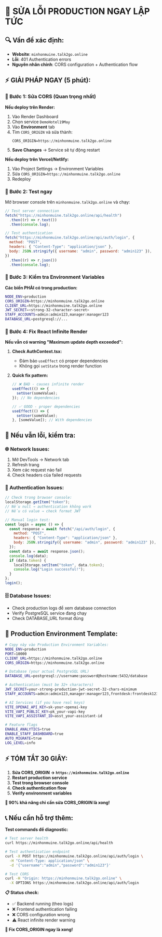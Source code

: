 # 🚨 SỬA LỖI PRODUCTION NGAY LẬP TỨC

## 🔍 **Vấn đề xác định:**

- **Website**: `minhonmuine.talk2go.online`
- **Lỗi**: 401 Authentication errors
- **Nguyên nhân chính**: CORS configuration + Authentication flow

## ⚡ **GIẢI PHÁP NGAY (5 phút):**

### 🎯 **Bước 1: Sửa CORS (Quan trọng nhất)**

**Nếu deploy trên Render:**

1. Vào Render Dashboard
2. Chọn service `DemoHotel19May`
3. Vào **Environment** tab
4. Tìm `CORS_ORIGIN` và sửa thành:
   ```
   CORS_ORIGIN=https://minhonmuine.talk2go.online
   ```
5. **Save Changes** → Service sẽ tự động restart

**Nếu deploy trên Vercel/Netlify:**

1. Vào Project Settings → Environment Variables
2. Sửa `CORS_ORIGIN=https://minhonmuine.talk2go.online`
3. Redeploy

### 🎯 **Bước 2: Test ngay**

Mở browser console trên `minhonmuine.talk2go.online` và chạy:

```javascript
// Test server connection
fetch("https://minhonmuine.talk2go.online/api/health")
  .then((r) => r.text())
  .then(console.log);

// Test authentication
fetch("https://minhonmuine.talk2go.online/api/auth/login", {
  method: "POST",
  headers: { "Content-Type": "application/json" },
  body: JSON.stringify({ username: "admin", password: "admin123" }),
})
  .then((r) => r.json())
  .then(console.log);
```

### 🎯 **Bước 3: Kiểm tra Environment Variables**

**Các biến PHẢI có trong production:**

```bash
NODE_ENV=production
CORS_ORIGIN=https://minhonmuine.talk2go.online
CLIENT_URL=https://minhonmuine.talk2go.online
JWT_SECRET=<strong-32-character-secret>
STAFF_ACCOUNTS=admin:admin123,manager:manager123
DATABASE_URL=postgresql://...
```

### 🎯 **Bước 4: Fix React Infinite Render**

**Nếu vẫn có warning "Maximum update depth exceeded":**

1. **Check AuthContext.tsx:**
   - Đảm bảo `useEffect` có proper dependencies
   - Không gọi `setState` trong render function

2. **Quick fix pattern:**

   ```javascript
   // ❌ BAD - causes infinite render
   useEffect(() => {
     setUser(someValue);
   }); // No dependencies

   // ✅ GOOD - proper dependencies
   useEffect(() => {
     setUser(someValue);
   }, [someValue]); // With dependencies
   ```

## 🔧 **Nếu vẫn lỗi, kiểm tra:**

### 🌐 **Network Issues:**

1. Mở DevTools → Network tab
2. Refresh trang
3. Xem các request nào fail
4. Check headers của failed requests

### 🔐 **Authentication Issues:**

```javascript
// Check trong browser console:
localStorage.getItem("token");
// Nếu null → authentication không work
// Nếu có value → check format JWT

// Manual login test:
const login = async () => {
  const response = await fetch("/api/auth/login", {
    method: "POST",
    headers: { "Content-Type": "application/json" },
    body: JSON.stringify({ username: "admin", password: "admin123" }),
  });
  const data = await response.json();
  console.log(data);
  if (data.token) {
    localStorage.setItem("token", data.token);
    console.log("Login successful!");
  }
};
login();
```

### 🗄️ **Database Issues:**

- Check production logs để xem database connection
- Verify PostgreSQL service đang chạy
- Check DATABASE_URL format đúng

## 🚀 **Production Environment Template:**

```bash
# Copy này vào Production Environment Variables:
NODE_ENV=production
PORT=10000
CLIENT_URL=https://minhonmuine.talk2go.online
CORS_ORIGIN=https://minhonmuine.talk2go.online

# Database (your actual PostgreSQL URL)
DATABASE_URL=postgresql://username:password@hostname:5432/database

# Authentication (must be 32+ characters)
JWT_SECRET=your-strong-production-jwt-secret-32-chars-minimum
STAFF_ACCOUNTS=admin:admin123,manager:manager123,frontdesk:frontdesk123

# AI Services (if you have real keys)
VITE_OPENAI_API_KEY=sk-your-openai-key
VITE_VAPI_PUBLIC_KEY=pk_your-vapi-key
VITE_VAPI_ASSISTANT_ID=asst_your-assistant-id

# Feature flags
ENABLE_ANALYTICS=true
ENABLE_STAFF_DASHBOARD=true
AUTO_MIGRATE=true
LOG_LEVEL=info
```

## ⚡ **TÓM TẮT 30 GIÂY:**

1. **Sửa CORS_ORIGIN → `https://minhonmuine.talk2go.online`**
2. **Restart production service**
3. **Test trong browser console**
4. **Check authentication flow**
5. **Verify environment variables**

**🎯 90% khả năng chỉ cần sửa CORS_ORIGIN là xong!**

## 📞 **Nếu cần hỗ trợ thêm:**

**Test commands để diagnostic:**

```bash
# Test server health
curl https://minhonmuine.talk2go.online/api/health

# Test authentication endpoint
curl -X POST https://minhonmuine.talk2go.online/api/auth/login \
  -H "Content-Type: application/json" \
  -d '{"username":"admin","password":"admin123"}'

# Test CORS
curl -H "Origin: https://minhonmuine.talk2go.online" \
  -X OPTIONS https://minhonmuine.talk2go.online/api/auth/login
```

**📋 Status check:**

- ✅ Backend running (theo logs)
- ❌ Frontend authentication failing
- ❌ CORS configuration wrong
- ⚠️ React infinite render warning

**🎯 Fix CORS_ORIGIN ngay là xong!**
